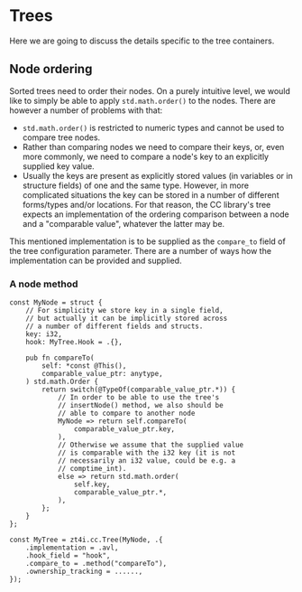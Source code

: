 # Trees

Here we are going to discuss the details specific to the tree containers.

## Node ordering

Sorted trees need to order their nodes. On a purely intuitive level, we would like to simply be able to apply `std.math.order()` to the nodes. There are however a number of problems with that:
- `std.math.order()` is restricted to numeric types and cannot be used to compare tree nodes.
- Rather than comparing nodes we need to compare their keys, or, even more commonly, we need to compare a node's key to an explicitly supplied key value.
- Usually the keys are present as explicitly stored values (in variables or in structure fields) of one and the same type. However, in more complicated situations the key can be stored in a number of different forms/types and/or locations. For that reason, the CC library's tree expects an implementation of the ordering comparison between a node and a "comparable value", whatever the latter may be.

This mentioned implementation is to be supplied as the `compare_to` field of the tree configuration parameter. There are a number of ways how the implementation can be provided and supplied.

### A node method

```
const MyNode = struct {
    // For simplicity we store key in a single field,
    // but actually it can be implicitly stored across
    // a number of different fields and structs.
    key: i32,
    hook: MyTree.Hook = .{},

    pub fn compareTo(
        self: *const @This(),
        comparable_value_ptr: anytype,
    ) std.math.Order {
        return switch(@TypeOf(comparable_value_ptr.*)) {
            // In order to be able to use the tree's
            // insertNode() method, we also should be
            // able to compare to another node
            MyNode => return self.compareTo(
                comparable_value_ptr.key,
            ),
            // Otherwise we assume that the supplied value
            // is comparable with the i32 key (it is not
            // necessarily an i32 value, could be e.g. a
            // comptime_int).
            else => return std.math.order(
                self.key,
                comparable_value_ptr.*,
            ),
        };
    }
};

const MyTree = zt4i.cc.Tree(MyNode, .{
    .implementation = .avl,
    .hook_field = "hook",
    .compare_to = .method("compareTo"),
    .ownership_tracking = ......,
});
```
